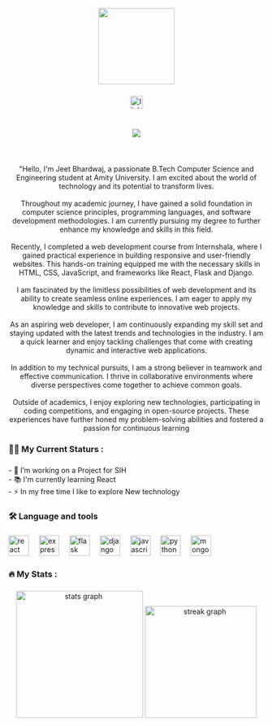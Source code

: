 <br clear="both">

<div align="center">
  <img height="150" src="https://camo.githubusercontent.com/62da68eb62b1e5f175f7d1f0191dd89a653d7908feb22d37d4a0ab07365d6791/68747470733a2f2f6d656469612e67697068792e636f6d2f6d656469612f4d3967624264396e6244724f5475314d71782f67697068792e676966"  />
</div>

###

<div align="center">
  <a href="www.linkedin.com/in/ jeetbhardwaj" target="_blank">
    <img src="https://img.shields.io/static/v1?message=LinkedIn&logo=linkedin&label=&color=0077B5&logoColor=white&labelColor=&style=for-the-badge" height="25" alt="linkedin logo"  />
  </a>
</div>

###

<br clear="both">

<div align="center">
  <img src="https://visitor-badge.laobi.icu/badge?page_id=JEETBHARDWAJ.JEETBHARDWAJ&left_text=Fan Following"  />
</div>

###

<br clear="both">

<p align="center">"Hello, I'm Jeet Bhardwaj, a passionate B.Tech Computer Science and Engineering student at Amity University. I am excited about the world of technology and its potential to transform lives.<br><br>Throughout my academic journey, I have gained a solid foundation in computer science principles, programming languages, and software development methodologies. I am currently pursuing my degree to further enhance my knowledge and skills in this field.<br><br>Recently, I completed a web development course from Internshala, where I gained practical experience in building responsive and user-friendly websites. This hands-on training equipped me with the necessary skills in HTML, CSS, JavaScript, and frameworks like React, Flask and Django.<br><br>I am fascinated by the limitless possibilities of web development and its ability to create seamless online experiences. I am eager to apply my knowledge and skills to contribute to innovative web projects.<br><br>As an aspiring web developer, I am continuously expanding my skill set and staying updated with the latest trends and technologies in the industry. I am a quick learner and enjoy tackling challenges that come with creating dynamic and interactive web applications.<br><br>In addition to my technical pursuits, I am a strong believer in teamwork and effective communication. I thrive in collaborative environments where diverse perspectives come together to achieve common goals.<br><br>Outside of academics, I enjoy exploring new technologies, participating in coding competitions, and engaging in open-source projects. These experiences have further honed my problem-solving abilities and fostered a passion for continuous learning</p>

###

<h3 align="left">👩‍💻 My  Current Staturs :</h3>

###

<p align="left">- 🔭 I’m working on a Project for SIH<br>- 📚 I'm currently learning React<br>- ⚡ In my free time I like to explore New technology</p>

###

<h3 align="left">🛠 Language and tools</h3>

###

<div align="left">
  <img src="https://cdn.jsdelivr.net/gh/devicons/devicon/icons/react/react-original.svg" height="40" alt="react logo"  />
  <img width="12" />
  <img src="https://cdn.jsdelivr.net/gh/devicons/devicon/icons/express/express-original.svg" height="40" alt="express logo"  />
  <img width="12" />
  <img src="https://cdn.jsdelivr.net/gh/devicons/devicon/icons/flask/flask-original.svg" height="40" alt="flask logo"  />
  <img width="12" />
  <img src="https://cdn.jsdelivr.net/gh/devicons/devicon/icons/django/django-plain.svg" height="40" alt="django logo"  />
  <img width="12" />
  <img src="https://cdn.jsdelivr.net/gh/devicons/devicon/icons/javascript/javascript-original.svg" height="40" alt="javascript logo"  />
  <img width="12" />
  <img src="https://cdn.jsdelivr.net/gh/devicons/devicon/icons/python/python-original.svg" height="40" alt="python logo"  />
  <img width="12" />
  <img src="https://cdn.jsdelivr.net/gh/devicons/devicon/icons/mongodb/mongodb-original.svg" height="40" alt="mongodb logo"  />
</div>

###

<h3 align="left">🔥   My Stats :</h3>

###

<div align="center">
  <img src="https://github-readme-stats.vercel.app/api?username=JEETBHARDWAJ&hide_title=false&hide_rank=false&show_icons=true&include_all_commits=true&count_private=true&disable_animations=false&theme=dracula&locale=en&hide_border=false&order=1" height="250" alt="stats graph"  />
  <img src="https://streak-stats.demolab.com?user=JEETBHARDWAJ&locale=en&mode=daily&theme=dark&hide_border=false&border_radius=5&order=3" height="220" alt="streak graph"  />
</div>

###
